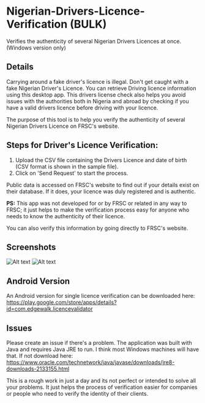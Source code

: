 # Nigerian-Drivers-Licence-Verification (BULK)
Verifies the authenticity of several Nigerian Drivers Licences at once. (Windows version only)

## Details
Carrying around a fake driver's licence is illegal. Don't get caught with a fake Nigerian Driver's Licence. You can retrieve Driving licence information using this desktop app. This drivers license check also helps you avoid issues with the authorities both in Nigeria and abroad by checking if you have a valid drivers licence before driving with your licence.

The purpose of this tool is to help you verify the authenticity of several Nigerian Drivers Licence on FRSC's website. 

## Steps for Driver's Licence Verification:
1. Upload the CSV file containing the Drivers Licence and date of birth (CSV format is shown in the sample file).
2. Click on 'Send Request' to start the process.

Public data is accessed on FRSC's website to find out if your details exist on their database. If it does, your licence was duly registered and is authentic.

<b>PS:</b> This app was not developed for or by FRSC or related in any way to FRSC; it just helps to make the verification process easy for anyone who needs to know the authenticity of their licence.

You can also verify this information by going directly to FRSC's website.

## Screenshots
![Alt text](https://github.com/tbenjis/Nigerian-Drivers-Licence-Verification/blob/master/app_screen_desktop.png?raw=true)
![Alt text](https://github.com/tbenjis/Nigerian-Drivers-Licence-Verification/blob/master/app_sceen_desktop2.png?raw=true)

## Android Version
An Android version for single licence verification can be downloaded here: https://play.google.com/store/apps/details?id=com.edgewalk.licencevalidator

## Issues
Please create an issue if there's a problem. The application was built with Java and requires Java JRE to run. I think most Windows machines will have that. If not download here: https://www.oracle.com/technetwork/java/javase/downloads/jre8-downloads-2133155.html

This is a rough work in just a day and its not perfect or intended to solve all your problems. It just helps the process of verification easier for companies or people who need to verify the identity of their clients.
